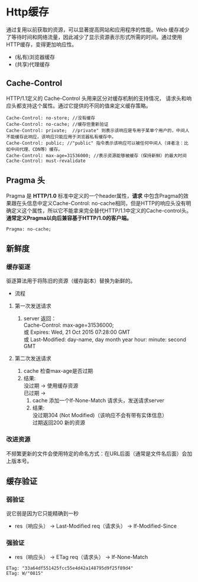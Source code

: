 # Http缓存
通过复用以前获取的资源，可以显著提高网站和应用程序的性能。Web 缓存减少了等待时间和网络流量，因此减少了显示资源表示形式所需的时间。通过使用 HTTP缓存，变得更加响应性。

* (私有)浏览器缓存
* (共享)代理缓存

## Cache-Control
HTTP/1.1定义的 Cache-Control 头用来区分对缓存机制的支持情况， 请求头和响应头都支持这个属性。通过它提供的不同的值来定义缓存策略。
```
Cache-Control: no-store; //没有缓存
Cache-Control: no-cache; //缓存但重新验证
Cache-Control: private;  //private" 则表示该响应是专用于某单个用户的，中间人不能缓存此响应，该响应只能应用于浏览器私有缓存中。
Cache-Control: public; //"public" 指令表示该响应可以被任何中间人（译者注：比如中间代理、CDN等）缓存。
Cache-Control: max-age=31536000; //表示资源能够被缓存（保持新鲜）的最大时间
Cache-Control: must-revalidate
```

## Pragma 头
Pragma 是 __HTTP/1.0__ 标准中定义的一个header属性，__请求__ 中包含Pragma的效果跟在头信息中定义Cache-Control: no-cache相同，但是HTTP的响应头没有明确定义这个属性，所以它不能拿来完全替代HTTP/1.1中定义的Cache-control头。 __通常定义Pragma以向后兼容基于HTTP/1.0的客户端。__
```
Pragma: no-cache;
```

## 新鲜度
### 缓存驱逐
驱逐算法用于将陈旧的资源（缓存副本）替换为新鲜的。

* 流程
1. 第一次发送请求
    1. server 返回：</br>
    Cache-Control: max-age=31536000; </br>
    或 Expires: Wed, 21 Oct 2015 07:28:00 GMT </br>
    或 Last-Modified: day-name, day month year hour: minute: second GMT

1. 第二次发送请求
    1. cache 检查max-age是否过期
    2. 结果: </br>
       没过期 -> 使用缓存资源 </br>
       已过期 -> 
        1. cache 添加一个If-None-Match 请求头，发送请求server
        2. 结果: </br>
            没过期304 (Not Modified)（该响应不会有带有实体信息）</br>
            过期返回200 新的资源

### 改进资源
不频繁更新的文件会使用特定的命名方式：在URL后面（通常是文件名后面）会加上版本号。

## 缓存验证
### 弱验证
说它弱是因为它只能精确到一秒
* res（响应头） -> Last-Modified
  req（请求头） -> If-Modified-Since

### 强验证
* res（响应头） -> ETag
  req（请求头） -> If-None-Match
```
ETag: "33a64df551425fcc55e4d42a148795d9f25f89d4"
ETag: W/"0815"
```





